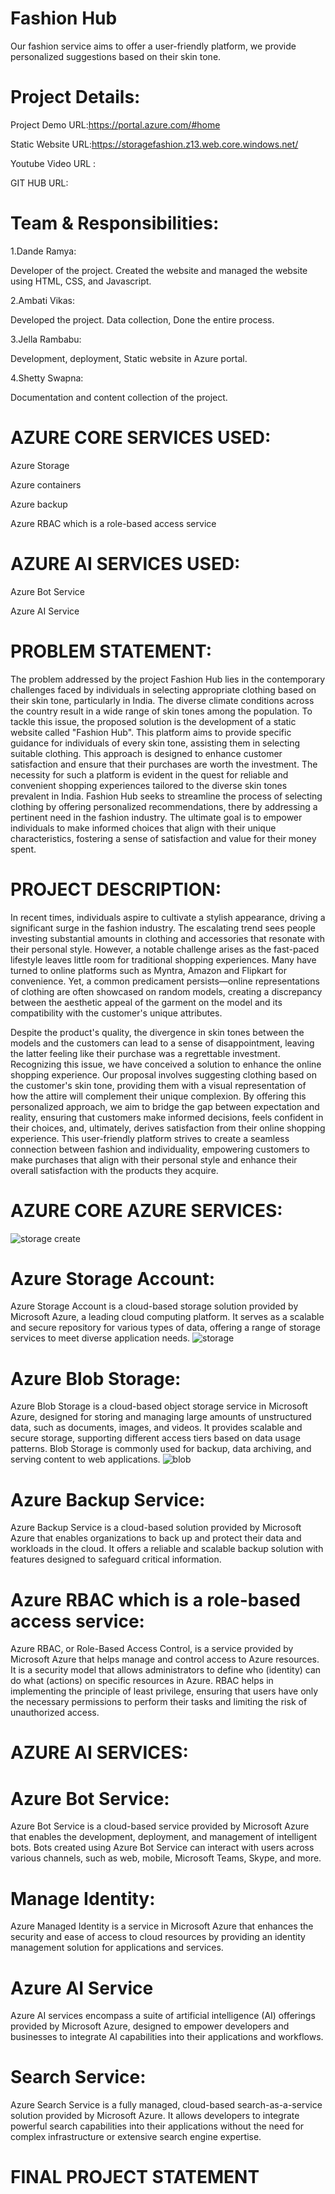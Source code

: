 # Fashion Hub

Our fashion service aims to offer a user-friendly platform, we provide personalized suggestions based on their skin tone.

# Project Details:
Project Demo URL:https://portal.azure.com/#home

Static Website URL:https://storagefashion.z13.web.core.windows.net/

Youtube Video URL :

GIT HUB URL:


# Team & Responsibilities:
1.Dande Ramya:

Developer of the project. Created the website and managed the website using HTML, CSS, and Javascript.

2.Ambati Vikas:

Developed the project. Data collection, Done the entire process.

3.Jella Rambabu:

Development, deployment, Static website in Azure portal.

4.Shetty Swapna:

Documentation and content collection of the project.

# AZURE CORE SERVICES USED:
Azure Storage

Azure containers

Azure backup

Azure RBAC which is a role-based access service

# AZURE AI SERVICES USED:
Azure Bot Service

Azure AI  Service

# PROBLEM STATEMENT:
The problem addressed by the project Fashion Hub lies in the contemporary challenges faced by individuals in selecting appropriate clothing based on their skin tone, particularly in India. The diverse climate conditions across the country result in a wide range of skin tones among the population. To tackle this issue, the proposed solution is the development of a static website called "Fashion Hub". This platform aims to provide specific guidance for individuals of every skin tone, assisting them in selecting suitable clothing. This approach is designed to enhance customer satisfaction and ensure that their purchases are worth the investment. The necessity for such a platform is evident in the quest for reliable and convenient shopping experiences tailored to the diverse skin tones prevalent in India. Fashion Hub seeks to streamline the process of selecting clothing by offering personalized recommendations, there by addressing a pertinent need in the fashion industry. The ultimate goal is to empower individuals to make informed choices that align with their unique characteristics, fostering a sense of satisfaction and value for their money spent.

# PROJECT DESCRIPTION:
In recent times, individuals aspire to cultivate a stylish appearance, driving a significant surge in the fashion industry. The escalating trend sees people investing substantial amounts in clothing and accessories that resonate with their personal style. However, a notable challenge arises as the fast-paced lifestyle leaves little room for traditional shopping experiences. Many have turned to online platforms such as Myntra, Amazon and Flipkart for convenience. Yet, a common predicament persists—online representations of clothing are often showcased on random models, creating a discrepancy between the aesthetic appeal of the garment on the model and its compatibility with the customer's unique attributes.

Despite the product's quality, the divergence in skin tones between the models and the customers can lead to a sense of disappointment, leaving the latter feeling like their purchase was a regrettable investment. Recognizing this issue, we have conceived a solution to enhance the online shopping experience. Our proposal involves suggesting clothing based on the customer's skin tone, providing them with a visual representation of how the attire will complement their unique complexion. By offering this personalized approach, we aim to bridge the gap between expectation and reality, ensuring that customers make informed decisions, feels confident in their choices, and, ultimately, derives satisfaction from their online shopping experience. This user-friendly platform strives to create a seamless connection between fashion and individuality, empowering customers to make purchases that align with their personal style and enhance their overall satisfaction with the products they acquire.

# AZURE CORE AZURE SERVICES:
![storage create](https://github.com/Ramyadande/fashion-hub/assets/158995179/88ed5ce7-0ff0-44de-8184-1fd3da7c2731)

# Azure Storage Account:
Azure Storage Account is a cloud-based storage solution provided by Microsoft Azure, a leading cloud computing platform. It serves as a scalable and secure repository for various types of data, offering a range of storage services to meet diverse application needs.
![storage](https://github.com/Ramyadande/fashion-hub/assets/158995179/9aab91da-8ada-460c-b145-556928cd24d0) 

# Azure Blob Storage:
Azure Blob Storage is a cloud-based object storage service in Microsoft Azure, designed for storing and managing large amounts of unstructured data, such as documents, images, and videos. It provides scalable and secure storage, supporting different access tiers based on data usage patterns. Blob Storage is commonly used for backup, data archiving, and serving content to web applications.
![blob](https://github.com/Ramyadande/fashion-hub/assets/158995179/9fcd1dec-ec2b-4a07-8930-47d38eb01608) 

# Azure Backup Service:
Azure Backup Service is a cloud-based solution provided by Microsoft Azure that enables organizations to back up and protect their data and workloads in the cloud. It offers a reliable and scalable backup solution with features designed to safeguard critical information.


# Azure RBAC which is a role-based access service:
Azure RBAC, or Role-Based Access Control, is a service provided by Microsoft Azure that helps manage and control access to Azure resources. It is a security model that allows administrators to define who (identity) can do what (actions) on specific resources in Azure. RBAC helps in implementing the principle of least privilege, ensuring that users have only the necessary permissions to perform their tasks and limiting the risk of unauthorized access.

# AZURE AI SERVICES:


# Azure Bot Service:
Azure Bot Service is a cloud-based service provided by Microsoft Azure that enables the development, deployment, and management of intelligent bots. Bots created using Azure Bot Service can interact with users across various channels, such as web, mobile, Microsoft Teams, Skype,  and more.


# Manage Identity:
Azure Managed Identity is a service in Microsoft Azure that enhances the security and ease of access to cloud resources by providing an identity management solution for applications and services.

# Azure AI Service
Azure AI services encompass a suite of artificial intelligence (AI) offerings provided by Microsoft Azure, designed to empower developers and businesses to integrate AI capabilities into their applications and workflows.

# Search Service:
Azure Search Service is a fully managed, cloud-based search-as-a-service solution provided by Microsoft Azure. It allows developers to integrate powerful search capabilities into their applications without the need for complex infrastructure or extensive search engine expertise.


# FINAL PROJECT STATEMENT

